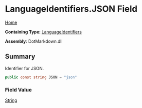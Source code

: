 # LanguageIdentifiers\.JSON Field

[Home](../../../README.md)

**Containing Type**: [LanguageIdentifiers](../README.md)

**Assembly**: DotMarkdown\.dll

## Summary

Identifier for JSON\.

```csharp
public const string JSON = "json"
```

### Field Value

[String](https://docs.microsoft.com/en-us/dotnet/api/system.string)

